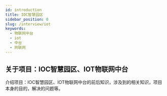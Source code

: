 ```yaml
---
id: introduction
title: IOC智慧园区
sidebar_position: 0
slug: /interview/iot
keywords:
  - 物联网中台
  - iot
  - 中台
  - 网联网
---
```


## 关于项目：IOC智慧园区、IOT物联网中台

介绍项目：IOC智慧园区、IOT物联网中台的前后知识，涉及到的相关知识，项目本身的目的，解决的问题等。
